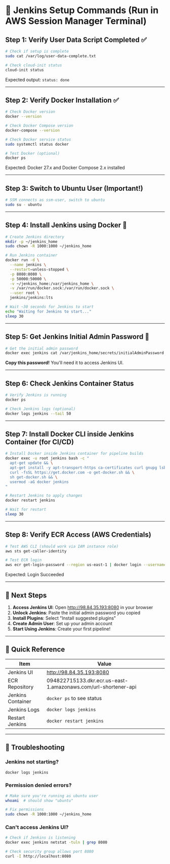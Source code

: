 # 🚀 Jenkins Setup Commands (Run in AWS Session Manager Terminal)

## Step 1: Verify User Data Script Completed ✅
```bash
# Check if setup is complete
sudo cat /var/log/user-data-complete.txt

# Check cloud-init status
cloud-init status
```

Expected output: `status: done`

---

## Step 2: Verify Docker Installation ✅
```bash
# Check Docker version
docker --version

# Check Docker Compose version
docker-compose --version

# Check Docker service status
sudo systemctl status docker

# Test Docker (optional)
docker ps
```

Expected: Docker 27.x and Docker Compose 2.x installed

---

## Step 3: Switch to Ubuntu User (Important!)
```bash
# SSM connects as ssm-user, switch to ubuntu
sudo su - ubuntu
```

---

## Step 4: Install Jenkins using Docker 🎯
```bash
# Create Jenkins directory
mkdir -p ~/jenkins_home
sudo chown -R 1000:1000 ~/jenkins_home

# Run Jenkins container
docker run -d \
  --name jenkins \
  --restart=unless-stopped \
  -p 8080:8080 \
  -p 50000:50000 \
  -v ~/jenkins_home:/var/jenkins_home \
  -v /var/run/docker.sock:/var/run/docker.sock \
  --user root \
  jenkins/jenkins:lts

# Wait ~30 seconds for Jenkins to start
echo "Waiting for Jenkins to start..."
sleep 30
```

---

## Step 5: Get Jenkins Initial Admin Password 🔑
```bash
# Get the initial admin password
docker exec jenkins cat /var/jenkins_home/secrets/initialAdminPassword
```

**Copy this password!** You'll need it to access Jenkins UI.

---

## Step 6: Check Jenkins Container Status
```bash
# Verify Jenkins is running
docker ps

# Check Jenkins logs (optional)
docker logs jenkins --tail 50
```

---

## Step 7: Install Docker CLI inside Jenkins Container (for CI/CD)
```bash
# Install Docker inside Jenkins container for pipeline builds
docker exec -u root jenkins bash -c "
  apt-get update && \
  apt-get install -y apt-transport-https ca-certificates curl gnupg lsb-release && \
  curl -fsSL https://get.docker.com -o get-docker.sh && \
  sh get-docker.sh && \
  usermod -aG docker jenkins
"

# Restart Jenkins to apply changes
docker restart jenkins

# Wait for restart
sleep 30
```

---

## Step 8: Verify ECR Access (AWS Credentials)
```bash
# Test AWS CLI (should work via IAM instance role)
aws sts get-caller-identity

# Test ECR login
aws ecr get-login-password --region us-east-1 | docker login --username AWS --password-stdin 094822715133.dkr.ecr.us-east-1.amazonaws.com
```

Expected: Login Succeeded

---

## 🎉 Next Steps

1. **Access Jenkins UI**: Open http://98.84.35.193:8080 in your browser
2. **Unlock Jenkins**: Paste the initial admin password you copied
3. **Install Plugins**: Select "Install suggested plugins"
4. **Create Admin User**: Set up your admin account
5. **Start Using Jenkins**: Create your first pipeline!

---

## 📝 Quick Reference

| Item | Value |
|------|-------|
| Jenkins UI | http://98.84.35.193:8080 |
| ECR Repository | 094822715133.dkr.ecr.us-east-1.amazonaws.com/url-shortener-api |
| Jenkins Container | `docker ps` to see status |
| Jenkins Logs | `docker logs jenkins` |
| Restart Jenkins | `docker restart jenkins` |

---

## 🔧 Troubleshooting

### Jenkins not starting?
```bash
docker logs jenkins
```

### Permission denied errors?
```bash
# Make sure you're running as ubuntu user
whoami  # should show "ubuntu"

# Fix permissions
sudo chown -R 1000:1000 ~/jenkins_home
```

### Can't access Jenkins UI?
```bash
# Check if Jenkins is listening
docker exec jenkins netstat -tuln | grep 8080

# Check security group allows port 8080
curl -I http://localhost:8080
```
